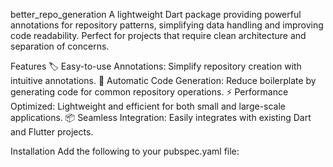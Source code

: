 better_repo_generation
A lightweight Dart package providing powerful annotations for repository patterns, simplifying data handling and improving code readability. Perfect for projects that require clean architecture and separation of concerns.

Features
🏷️ Easy-to-use Annotations: Simplify repository creation with intuitive annotations.
🔄 Automatic Code Generation: Reduce boilerplate by generating code for common repository operations.
⚡ Performance Optimized: Lightweight and efficient for both small and large-scale applications.
📦 Seamless Integration: Easily integrates with existing Dart and Flutter projects.

Installation
Add the following to your pubspec.yaml file:
